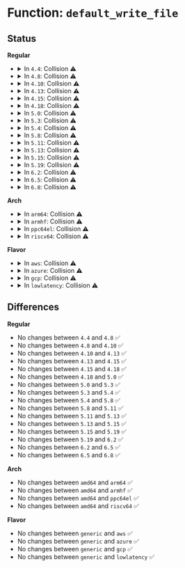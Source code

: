 # Function: <code>default_write_file</code>

## Status
<b>Regular</b>
<ul>
<li>
<details>
<summary>In <code>4.4</code>: Collision ⚠️</summary>

```c
ssize_t default_write_file(struct file *file, const char *buf, size_t count, loff_t *ppos);
```

**Collision:** Static-Static Collision

**Inline:** No

**Transformation:** False

**Instances:**

```
In fs/debugfs/file.c (ffffffff8131def0)
Location: fs/debugfs/file.c:32
Inline: False
```
```
In fs/tracefs/inode.c (ffffffff8131ec90)
Location: fs/tracefs/inode.c:40
Inline: False
```
**Symbols:**

```
ffffffff8131def0-ffffffff8131defe: default_write_file (STB_LOCAL)
ffffffff8131ec90-ffffffff8131ec9e: default_write_file (STB_LOCAL)
```
</details>
</li>
<li>
<details>
<summary>In <code>4.8</code>: Collision ⚠️</summary>

```c
ssize_t default_write_file(struct file *file, const char *buf, size_t count, loff_t *ppos);
```

**Collision:** Static-Static Collision

**Inline:** No

**Transformation:** False

**Instances:**

```
In fs/debugfs/file.c (ffffffff81352b10)
Location: fs/debugfs/file.c:38
Inline: False
```
```
In fs/tracefs/inode.c (ffffffff81354130)
Location: fs/tracefs/inode.c:40
Inline: False
```
**Symbols:**

```
ffffffff81352b10-ffffffff81352b1e: default_write_file (STB_LOCAL)
ffffffff81354130-ffffffff8135413e: default_write_file (STB_LOCAL)
```
</details>
</li>
<li>
<details>
<summary>In <code>4.10</code>: Collision ⚠️</summary>

```c
ssize_t default_write_file(struct file *file, const char *buf, size_t count, loff_t *ppos);
```

**Collision:** Static-Static Collision

**Inline:** No

**Transformation:** False

**Instances:**

```
In fs/debugfs/file.c (ffffffff81368dc0)
Location: fs/debugfs/file.c:38
Inline: False
```
```
In fs/tracefs/inode.c (ffffffff8136a400)
Location: fs/tracefs/inode.c:40
Inline: False
```
**Symbols:**

```
ffffffff81368dc0-ffffffff81368dce: default_write_file (STB_LOCAL)
ffffffff8136a400-ffffffff8136a40e: default_write_file (STB_LOCAL)
```
</details>
</li>
<li>
<details>
<summary>In <code>4.13</code>: Collision ⚠️</summary>

```c
ssize_t default_write_file(struct file *file, const char *buf, size_t count, loff_t *ppos);
```

**Collision:** Static-Static Collision

**Inline:** No

**Transformation:** False

**Instances:**

```
In fs/debugfs/file.c (ffffffff8137d450)
Location: fs/debugfs/file.c:38
Inline: False
```
```
In fs/tracefs/inode.c (ffffffff8137ea50)
Location: fs/tracefs/inode.c:40
Inline: False
```
**Symbols:**

```
ffffffff8137d450-ffffffff8137d45e: default_write_file (STB_LOCAL)
ffffffff8137ea50-ffffffff8137ea5e: default_write_file (STB_LOCAL)
```
</details>
</li>
<li>
<details>
<summary>In <code>4.15</code>: Collision ⚠️</summary>

```c
ssize_t default_write_file(struct file *file, const char *buf, size_t count, loff_t *ppos);
```

**Collision:** Static-Static Collision

**Inline:** No

**Transformation:** False

**Instances:**

```
In fs/debugfs/file.c (ffffffff813a2360)
Location: fs/debugfs/file.c:33
Inline: False
```
```
In fs/tracefs/inode.c (ffffffff813a3a90)
Location: fs/tracefs/inode.c:40
Inline: False
```
**Symbols:**

```
ffffffff813a2360-ffffffff813a236e: default_write_file (STB_LOCAL)
ffffffff813a3a90-ffffffff813a3a9e: default_write_file (STB_LOCAL)
```
</details>
</li>
<li>
<details>
<summary>In <code>4.18</code>: Collision ⚠️</summary>

```c
ssize_t default_write_file(struct file *file, const char *buf, size_t count, loff_t *ppos);
```

**Collision:** Static-Static Collision

**Inline:** No

**Transformation:** False

**Instances:**

```
In fs/debugfs/file.c (ffffffff813d1760)
Location: fs/debugfs/file.c:33
Inline: False
```
```
In fs/tracefs/inode.c (ffffffff813d2e60)
Location: fs/tracefs/inode.c:40
Inline: False
```
**Symbols:**

```
ffffffff813d1760-ffffffff813d176e: default_write_file (STB_LOCAL)
ffffffff813d2e60-ffffffff813d2e6e: default_write_file (STB_LOCAL)
```
</details>
</li>
<li>
<details>
<summary>In <code>5.0</code>: Collision ⚠️</summary>

```c
ssize_t default_write_file(struct file *file, const char *buf, size_t count, loff_t *ppos);
```

**Collision:** Static-Static Collision

**Inline:** No

**Transformation:** False

**Instances:**

```
In fs/debugfs/file.c (ffffffff813ebe60)
Location: fs/debugfs/file.c:33
Inline: False
```
```
In fs/tracefs/inode.c (ffffffff813ed550)
Location: fs/tracefs/inode.c:40
Inline: False
```
**Symbols:**

```
ffffffff813ebe60-ffffffff813ebe6e: default_write_file (STB_LOCAL)
ffffffff813ed550-ffffffff813ed55e: default_write_file (STB_LOCAL)
```
</details>
</li>
<li>
<details>
<summary>In <code>5.3</code>: Collision ⚠️</summary>

```c
ssize_t default_write_file(struct file *file, const char *buf, size_t count, loff_t *ppos);
```

**Collision:** Static-Static Collision

**Inline:** No

**Transformation:** False

**Instances:**

```
In fs/debugfs/file.c (ffffffff81418080)
Location: fs/debugfs/file.c:33
Inline: False
```
```
In fs/tracefs/inode.c (ffffffff814197a0)
Location: fs/tracefs/inode.c:36
Inline: False
```
**Symbols:**

```
ffffffff81418080-ffffffff8141808e: default_write_file (STB_LOCAL)
ffffffff814197a0-ffffffff814197ae: default_write_file (STB_LOCAL)
```
</details>
</li>
<li>
<details>
<summary>In <code>5.4</code>: Collision ⚠️</summary>

```c
ssize_t default_write_file(struct file *file, const char *buf, size_t count, loff_t *ppos);
```

**Collision:** Static-Static Collision

**Inline:** No

**Transformation:** False

**Instances:**

```
In fs/debugfs/file.c (ffffffff81431f40)
Location: fs/debugfs/file.c:34
Inline: False
```
```
In fs/tracefs/inode.c (ffffffff814335f0)
Location: fs/tracefs/inode.c:37
Inline: False
```
**Symbols:**

```
ffffffff81431f40-ffffffff81431f4e: default_write_file (STB_LOCAL)
ffffffff814335f0-ffffffff814335fe: default_write_file (STB_LOCAL)
```
</details>
</li>
<li>
<details>
<summary>In <code>5.8</code>: Collision ⚠️</summary>

```c
ssize_t default_write_file(struct file *file, const char *buf, size_t count, loff_t *ppos);
```

**Collision:** Static-Static Collision

**Inline:** No

**Transformation:** False

**Instances:**

```
In fs/debugfs/file.c (ffffffff81481b70)
Location: fs/debugfs/file.c:35
Inline: False
```
```
In fs/tracefs/inode.c (ffffffff81483430)
Location: fs/tracefs/inode.c:37
Inline: False
```
**Symbols:**

```
ffffffff81481b70-ffffffff81481b7e: default_write_file (STB_LOCAL)
ffffffff81483430-ffffffff8148343e: default_write_file (STB_LOCAL)
```
</details>
</li>
<li>
<details>
<summary>In <code>5.11</code>: Collision ⚠️</summary>

```c
ssize_t default_write_file(struct file *file, const char *buf, size_t count, loff_t *ppos);
```

**Collision:** Static-Static Collision

**Inline:** No

**Transformation:** False

**Instances:**

```
In fs/debugfs/file.c (ffffffff8149f280)
Location: fs/debugfs/file.c:35
Inline: False
```
```
In fs/tracefs/inode.c (ffffffff814a0ac0)
Location: fs/tracefs/inode.c:37
Inline: False
```
**Symbols:**

```
ffffffff8149f280-ffffffff8149f28e: default_write_file (STB_LOCAL)
ffffffff814a0ac0-ffffffff814a0ace: default_write_file (STB_LOCAL)
```
</details>
</li>
<li>
<details>
<summary>In <code>5.13</code>: Collision ⚠️</summary>

```c
ssize_t default_write_file(struct file *file, const char *buf, size_t count, loff_t *ppos);
```

**Collision:** Static-Static Collision

**Inline:** No

**Transformation:** False

**Instances:**

```
In fs/debugfs/file.c (ffffffff814a5260)
Location: fs/debugfs/file.c:35
Inline: False
```
```
In fs/tracefs/inode.c (ffffffff814a6be0)
Location: fs/tracefs/inode.c:37
Inline: False
```
**Symbols:**

```
ffffffff814a5260-ffffffff814a526e: default_write_file (STB_LOCAL)
ffffffff814a6be0-ffffffff814a6bee: default_write_file (STB_LOCAL)
```
</details>
</li>
<li>
<details>
<summary>In <code>5.15</code>: Collision ⚠️</summary>

```c
ssize_t default_write_file(struct file *file, const char *buf, size_t count, loff_t *ppos);
```

**Collision:** Static-Static Collision

**Inline:** No

**Transformation:** False

**Instances:**

```
In fs/debugfs/file.c (ffffffff814fd3b0)
Location: fs/debugfs/file.c:35
Inline: False
```
```
In fs/tracefs/inode.c (ffffffff814fed40)
Location: fs/tracefs/inode.c:37
Inline: False
```
**Symbols:**

```
ffffffff814fd3b0-ffffffff814fd3be: default_write_file (STB_LOCAL)
ffffffff814fed40-ffffffff814fed4e: default_write_file (STB_LOCAL)
```
</details>
</li>
<li>
<details>
<summary>In <code>5.19</code>: Collision ⚠️</summary>

```c
ssize_t default_write_file(struct file *file, const char *buf, size_t count, loff_t *ppos);
```

**Collision:** Static-Static Collision

**Inline:** No

**Transformation:** False

**Instances:**

```
In fs/debugfs/file.c (ffffffff8158dc40)
Location: fs/debugfs/file.c:35
Inline: False
```
```
In fs/tracefs/inode.c (ffffffff8158fce0)
Location: fs/tracefs/inode.c:37
Inline: False
```
**Symbols:**

```
ffffffff8158dc40-ffffffff8158dc54: default_write_file (STB_LOCAL)
ffffffff8158fce0-ffffffff8158fcf4: default_write_file (STB_LOCAL)
```
</details>
</li>
<li>
<details>
<summary>In <code>6.2</code>: Collision ⚠️</summary>

```c
ssize_t default_write_file(struct file *file, const char *buf, size_t count, loff_t *ppos);
```

**Collision:** Static-Static Collision

**Inline:** No

**Transformation:** False

**Instances:**

```
In fs/debugfs/file.c (ffffffff81634920)
Location: fs/debugfs/file.c:35
Inline: False
```
```
In fs/tracefs/inode.c (ffffffff81637010)
Location: fs/tracefs/inode.c:37
Inline: False
```
**Symbols:**

```
ffffffff81634920-ffffffff81634934: default_write_file (STB_LOCAL)
ffffffff81637010-ffffffff81637024: default_write_file (STB_LOCAL)
```
</details>
</li>
<li>
<details>
<summary>In <code>6.5</code>: Collision ⚠️</summary>

```c
ssize_t default_write_file(struct file *file, const char *buf, size_t count, loff_t *ppos);
```

**Collision:** Static-Static Collision

**Inline:** No

**Transformation:** False

**Instances:**

```
In fs/debugfs/file.c (ffffffff8166cc30)
Location: fs/debugfs/file.c:35
Inline: False
```
```
In fs/tracefs/inode.c (ffffffff8166f3f0)
Location: fs/tracefs/inode.c:37
Inline: False
```
**Symbols:**

```
ffffffff8166cc30-ffffffff8166cc44: default_write_file (STB_LOCAL)
ffffffff8166f3f0-ffffffff8166f404: default_write_file (STB_LOCAL)
```
</details>
</li>
<li>
<details>
<summary>In <code>6.8</code>: Collision ⚠️</summary>

```c
ssize_t default_write_file(struct file *file, const char *buf, size_t count, loff_t *ppos);
```

**Collision:** Static-Static Collision

**Inline:** No

**Transformation:** False

**Instances:**

```
In fs/debugfs/file.c (ffffffff816a71d0)
Location: fs/debugfs/file.c:35
Inline: False
```
```
In fs/tracefs/inode.c (ffffffff816a9e60)
Location: fs/tracefs/inode.c:55
Inline: False
```
**Symbols:**

```
ffffffff816a71d0-ffffffff816a71e4: default_write_file (STB_LOCAL)
ffffffff816a9e60-ffffffff816a9e74: default_write_file (STB_LOCAL)
```
</details>
</li>
</ul>
<b>Arch</b>
<ul>
<li>
<details>
<summary>In <code>arm64</code>: Collision ⚠️</summary>

```c
ssize_t default_write_file(struct file *file, const char *buf, size_t count, loff_t *ppos);
```

**Collision:** Static-Static Collision

**Inline:** No

**Transformation:** False

**Instances:**

```
In fs/debugfs/file.c (ffff800010516ce8)
Location: fs/debugfs/file.c:34
Inline: False
```
```
In fs/tracefs/inode.c (ffff800010518f90)
Location: fs/tracefs/inode.c:37
Inline: False
```
**Symbols:**

```
ffff800010516ce8-ffff800010516d10: default_write_file (STB_LOCAL)
ffff800010518f90-ffff800010518fb8: default_write_file (STB_LOCAL)
```
</details>
</li>
<li>
<details>
<summary>In <code>armhf</code>: Collision ⚠️</summary>

```c
ssize_t default_write_file(struct file *file, const char *buf, size_t count, loff_t *ppos);
```

**Collision:** Static-Static Collision

**Inline:** No

**Transformation:** False

**Instances:**

```
In fs/debugfs/file.c (c06d19fc)
Location: fs/debugfs/file.c:34
Inline: False
```
```
In fs/tracefs/inode.c (c06d36d0)
Location: fs/tracefs/inode.c:37
Inline: False
```
**Symbols:**

```
c06d19fc-c06d1a18: default_write_file (STB_LOCAL)
c06d36d0-c06d36ec: default_write_file (STB_LOCAL)
```
</details>
</li>
<li>
<details>
<summary>In <code>ppc64el</code>: Collision ⚠️</summary>

```c
ssize_t default_write_file(struct file *file, const char *buf, size_t count, loff_t *ppos);
```

**Collision:** Static-Static Collision

**Inline:** No

**Transformation:** False

**Instances:**

```
In fs/debugfs/file.c (c00000000065fce0)
Location: fs/debugfs/file.c:34
Inline: False
```
```
In fs/tracefs/inode.c (c000000000662360)
Location: fs/tracefs/inode.c:37
Inline: False
```
**Symbols:**

```
c00000000065fce0-c00000000065fcf0: default_write_file (STB_LOCAL)
c000000000662360-c000000000662370: default_write_file (STB_LOCAL)
```
</details>
</li>
<li>
<details>
<summary>In <code>riscv64</code>: Collision ⚠️</summary>

```c
ssize_t default_write_file(struct file *file, const char *buf, size_t count, loff_t *ppos);
```

**Collision:** Static-Static Collision

**Inline:** No

**Transformation:** False

**Instances:**

```
In fs/debugfs/file.c (ffffffe000380340)
Location: fs/debugfs/file.c:34
Inline: False
```
```
In fs/tracefs/inode.c (ffffffe000382352)
Location: fs/tracefs/inode.c:37
Inline: False
```
**Symbols:**

```
ffffffe000382352-ffffffe000382374: default_write_file (STB_LOCAL)
ffffffe000380340-ffffffe000380362: default_write_file (STB_LOCAL)
```
</details>
</li>
</ul>
<b>Flavor</b>
<ul>
<li>
<details>
<summary>In <code>aws</code>: Collision ⚠️</summary>

```c
ssize_t default_write_file(struct file *file, const char *buf, size_t count, loff_t *ppos);
```

**Collision:** Static-Static Collision

**Inline:** No

**Transformation:** False

**Instances:**

```
In fs/debugfs/file.c (ffffffff8142a520)
Location: fs/debugfs/file.c:34
Inline: False
```
```
In fs/tracefs/inode.c (ffffffff8142bbd0)
Location: fs/tracefs/inode.c:37
Inline: False
```
**Symbols:**

```
ffffffff8142a520-ffffffff8142a52e: default_write_file (STB_LOCAL)
ffffffff8142bbd0-ffffffff8142bbde: default_write_file (STB_LOCAL)
```
</details>
</li>
<li>
<details>
<summary>In <code>azure</code>: Collision ⚠️</summary>

```c
ssize_t default_write_file(struct file *file, const char *buf, size_t count, loff_t *ppos);
```

**Collision:** Static-Static Collision

**Inline:** No

**Transformation:** False

**Instances:**

```
In fs/debugfs/file.c (ffffffff8141afa0)
Location: fs/debugfs/file.c:34
Inline: False
```
```
In fs/tracefs/inode.c (ffffffff8141c650)
Location: fs/tracefs/inode.c:37
Inline: False
```
**Symbols:**

```
ffffffff8141afa0-ffffffff8141afae: default_write_file (STB_LOCAL)
ffffffff8141c650-ffffffff8141c65e: default_write_file (STB_LOCAL)
```
</details>
</li>
<li>
<details>
<summary>In <code>gcp</code>: Collision ⚠️</summary>

```c
ssize_t default_write_file(struct file *file, const char *buf, size_t count, loff_t *ppos);
```

**Collision:** Static-Static Collision

**Inline:** No

**Transformation:** False

**Instances:**

```
In fs/debugfs/file.c (ffffffff814266c0)
Location: fs/debugfs/file.c:34
Inline: False
```
```
In fs/tracefs/inode.c (ffffffff81427d70)
Location: fs/tracefs/inode.c:37
Inline: False
```
**Symbols:**

```
ffffffff814266c0-ffffffff814266ce: default_write_file (STB_LOCAL)
ffffffff81427d70-ffffffff81427d7e: default_write_file (STB_LOCAL)
```
</details>
</li>
<li>
<details>
<summary>In <code>lowlatency</code>: Collision ⚠️</summary>

```c
ssize_t default_write_file(struct file *file, const char *buf, size_t count, loff_t *ppos);
```

**Collision:** Static-Static Collision

**Inline:** No

**Transformation:** False

**Instances:**

```
In fs/debugfs/file.c (ffffffff8143d580)
Location: fs/debugfs/file.c:34
Inline: False
```
```
In fs/tracefs/inode.c (ffffffff8143ec30)
Location: fs/tracefs/inode.c:37
Inline: False
```
**Symbols:**

```
ffffffff8143d580-ffffffff8143d58e: default_write_file (STB_LOCAL)
ffffffff8143ec30-ffffffff8143ec3e: default_write_file (STB_LOCAL)
```
</details>
</li>
</ul>

## Differences
<b>Regular</b>
<ul>
<li>
No changes between <code>4.4</code> and <code>4.8</code> ✅
</li>
<li>
No changes between <code>4.8</code> and <code>4.10</code> ✅
</li>
<li>
No changes between <code>4.10</code> and <code>4.13</code> ✅
</li>
<li>
No changes between <code>4.13</code> and <code>4.15</code> ✅
</li>
<li>
No changes between <code>4.15</code> and <code>4.18</code> ✅
</li>
<li>
No changes between <code>4.18</code> and <code>5.0</code> ✅
</li>
<li>
No changes between <code>5.0</code> and <code>5.3</code> ✅
</li>
<li>
No changes between <code>5.3</code> and <code>5.4</code> ✅
</li>
<li>
No changes between <code>5.4</code> and <code>5.8</code> ✅
</li>
<li>
No changes between <code>5.8</code> and <code>5.11</code> ✅
</li>
<li>
No changes between <code>5.11</code> and <code>5.13</code> ✅
</li>
<li>
No changes between <code>5.13</code> and <code>5.15</code> ✅
</li>
<li>
No changes between <code>5.15</code> and <code>5.19</code> ✅
</li>
<li>
No changes between <code>5.19</code> and <code>6.2</code> ✅
</li>
<li>
No changes between <code>6.2</code> and <code>6.5</code> ✅
</li>
<li>
No changes between <code>6.5</code> and <code>6.8</code> ✅
</li>
</ul>
<b>Arch</b>
<ul>
<li>
No changes between <code>amd64</code> and <code>arm64</code> ✅
</li>
<li>
No changes between <code>amd64</code> and <code>armhf</code> ✅
</li>
<li>
No changes between <code>amd64</code> and <code>ppc64el</code> ✅
</li>
<li>
No changes between <code>amd64</code> and <code>riscv64</code> ✅
</li>
</ul>
<b>Flavor</b>
<ul>
<li>
No changes between <code>generic</code> and <code>aws</code> ✅
</li>
<li>
No changes between <code>generic</code> and <code>azure</code> ✅
</li>
<li>
No changes between <code>generic</code> and <code>gcp</code> ✅
</li>
<li>
No changes between <code>generic</code> and <code>lowlatency</code> ✅
</li>
</ul>
